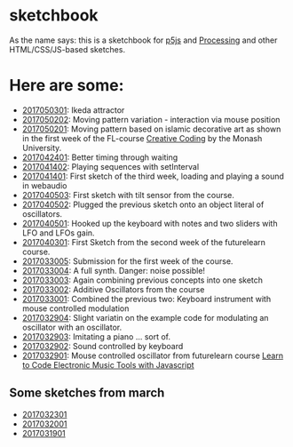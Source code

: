 # sketchbook

As the name says: this is a sketchbook for [p5js](http://p5js.org/) and [Processing](http://processing.org/) and other HTML/CSS/JS-based sketches.

# Here are some:

* [2017050301](https://doxanthropos.github.io/sketchbook/2017050301): Ikeda attractor
* [2017050202](https://doxanthropos.github.io/sketchbook/2017050202): Moving pattern variation - interaction via mouse position
* [2017050201](https://doxanthropos.github.io/sketchbook/2017050201): Moving pattern based on islamic decorative art as shown in the first week of the FL-course [Creative Coding](https://www.futurelearn.com/courses/creative-coding) by the Monash University.
* [2017042401](https://doxanthropos.github.io/sketchbook/2017042401): Better timing through waiting 
* [2017041402](https://doxanthropos.github.io/sketchbook/2017041402): Playing sequences with setInterval 
* [2017041401](https://doxanthropos.github.io/sketchbook/2017041401): First sketch of the third week, loading and playing a sound in webaudio
* [2017040503](https://doxanthropos.github.io/sketchbook/2017040503): First sketch with tilt sensor from the course.
* [2017040502](https://doxanthropos.github.io/sketchbook/2017040502): Plugged the previous sketch onto an object literal of oscillators.
* [2017040501](https://doxanthropos.github.io/sketchbook/2017040501): Hooked up the keyboard with notes and two sliders with LFO and LFOs gain.
* [2017040301](https://doxanthropos.github.io/sketchbook/2017040301): First Sketch from the second week of the futurelearn course.
* [2017033005](https://doxanthropos.github.io/sketchbook/2017033005): Submission for the first week of the course.
* [2017033004](https://doxanthropos.github.io/sketchbook/2017033004): A full synth. Danger: noise possible!
* [2017033003](https://doxanthropos.github.io/sketchbook/2017033003): Again combining previous concepts into one sketch
* [2017033002](https://doxanthropos.github.io/sketchbook/2017033002): Additive Oscillators from the course
* [2017033001](https://doxanthropos.github.io/sketchbook/2017033001): Combined the previous two: Keyboard instrument with mouse controlled modulation
* [2017032904](https://doxanthropos.github.io/sketchbook/2017032904): Slight variatin on the example code for modulating an oscillator with an oscillator.
* [2017032903](https://doxanthropos.github.io/sketchbook/2017032903): Imitating a piano ... sort of.
* [2017032902](https://doxanthropos.github.io/sketchbook/2017032902): Sound controlled by keyboard
* [2017032901](https://doxanthropos.github.io/sketchbook/2017032901): Mouse controlled oscillator from futurelearn course [Learn to Code Electronic Music Tools with Javascript](https://www.futurelearn.com/courses/electronic-music-tools)

## Some sketches from march

* [2017032301](https://doxanthropos.github.io/sketchbook/2017032301)
* [2017032001](https://doxanthropos.github.io/sketchbook/2017032001)
* [2017031901](https://doxanthropos.github.io/sketchbook/2017031901) 
